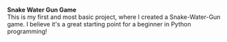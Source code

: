 <b>Snake Water Gun Game</b><br>
This is my first and most basic project, where I created a Snake-Water-Gun game. I believe it's a great starting point for a beginner in Python programming!
